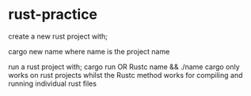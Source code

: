 # rust-practice

create a new rust project with;

cargo new name
where name is the project name

run a rust project with;
  cargo run
  OR
  Rustc name && ./name
cargo only works on rust projects whilst the Rustc method works for compiling and running individual rust files
